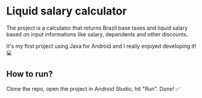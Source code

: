 # Liquid salary calculator

The project is a calculator that returns Brazil base taxes and liquid salary based on input informations like salary, dependents and other discounts. 

It's my first project using Java for Android and I really enjoyed developing it! :computer:

## How to run?
Clone the repo, open the project in Android Studio, hit "Run". Done! :white_check_mark:
